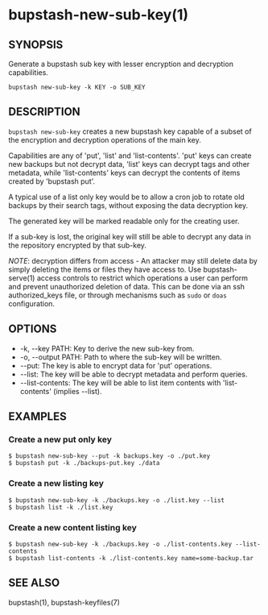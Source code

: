 bupstash-new-sub-key(1) 
=======================

## SYNOPSIS

Generate a bupstash sub key with lesser encryption and decryption capabilities.

`bupstash new-sub-key -k KEY -o SUB_KEY`

## DESCRIPTION

`bupstash new-sub-key` creates a new bupstash key capable of
a subset of the encryption and decryption operations of the main key.

Capabilities are any of 'put', 'list' and 'list-contents'. 'put' keys can
create new backups but not decrypt data, 'list' keys can decrypt tags and other metadata,
while 'list-contents' keys can decrypt the contents of items created by 'bupstash put'.

A typical use of a list only key would be to allow a cron job to rotate old backups by
their search tags, without exposing the data decryption key.

The generated key will be marked readable only for the creating user.

If a sub-key is lost, the original key will still be able to decrypt any data in the repository
encrypted by that sub-key.

*NOTE*: decryption differs from access - An attacker may still delete data by simply deleting the
 items or files they have access to. Use bupstash-serve(1) access controls to restrict which
 operations a user can perform and prevent unauthorized deletion of data. This can be done via an
 ssh authorized_keys file, or through mechanisms such as `sudo` or `doas` configuration.

## OPTIONS

* -k, --key PATH:
  Key to derive the new sub-key from.
* -o, --output PATH:
  Path to where the sub-key will be written.
* --put:
  The key is able to encrypt data for 'put' operations.
* --list:
  The key will be able to decrypt metadata and perform queries.
* --list-contents:
  The key will be able to list item contents with 'list-contents' (implies --list).

## EXAMPLES

### Create a new put only key

```
$ bupstash new-sub-key --put -k backups.key -o ./put.key
$ bupstash put -k ./backups-put.key ./data
```

### Create a new listing key

```
$ bupstash new-sub-key -k ./backups.key -o ./list.key --list
$ bupstash list -k ./list.key
```

### Create a new content listing key

```
$ bupstash new-sub-key -k ./backups.key -o ./list-contents.key --list-contents
$ bupstash list-contents -k ./list-contents.key name=some-backup.tar
```

## SEE ALSO

bupstash(1), bupstash-keyfiles(7)
